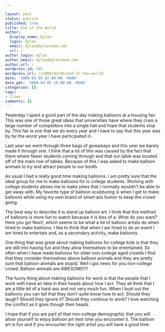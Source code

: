 ```yaml
---

layout: post
status: publish
published: true
title: End of the World
author:
  display_name: Dylan
  login: dylan
  email: dylan@dylanreed.com
  url: /
author_login: dylan
author_email: dylan@dylanreed.com
author_url: /
wordpress_id: 785
wordpress_url: //2009/03/05/end-of-the-world/
date: '2009-03-05 07:00:00 -0600'
date_gmt: '2009-03-05 15:00:00 -0600'
categories: []
tags:
- Clown
comments: []
---
```


Yesterday I spent a good part of the day making balloons at a housing fair. This was one of those great ideas that universities have where they cram a large number of competitors into a single hall and hope that students stop by. This fair is one that we do every year and I have to say that this year was by far the worst year I have participated in. 

Last year we went through three bags of giveaways and this year we barely made it through one. I think that a lot of this was caused by the fact that there where fewer students coming through and that our table was located off of the main row of tables. Because of this I was asked to make balloon animals to try and attract people to our booth. 

As usual I had a really good time making balloons. I am pretty sure that the ideal group for me to make balloons for is college students. Working with college students allows me to make jokes that I normally wouldn't be able to get away with. My favorite type of balloon sculpturing is when I get to make balloons while using my own brand of smart ass humor to keep the crowd going. 

The best way to describe it is stand up balloon art. I think that this method of balloons is more fun to watch because it is less of a: What do you want? Here you go! Next!, which seems to be what a lot of balloon artists do when hired to make balloons. I like to think that when I am hired to do an event I am hired to entertain and, as a secondary activity, make balloons. 

One thing that was great about making balloons for college kids is that they are still into having fun and they allow themselves to be entertained. So often when I have made balloons for older non-college aged crowds I find that they consider themselves above balloon animals and they are pretty sure that balloon animals are stupid. Well I got news for you non-college crowd: Balloon animals are AWESOME!!!!

The funny thing about making balloons for work is that the people that I work with have an idea in their heads about how I act. They all think that I am a little bit of a hard-ass and not very much fun. When I bust out the balloons you can tell that they don't quite know how to act. Should they laugh? Should they ignore it? Should they continue to work? I love watching the conflict as it goes though their heads. 

I hope that if you are part of that non-college demographic that you will allow yourself to enjoy balloon art next time you encounter it. The balloon art is fun and if you encounter the right artist you will have a good time.
